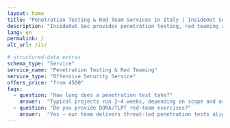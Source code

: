 ```yaml
---
layout: home
title: "Penetration Testing & Red Team Services in Italy | InsideOut Sec"
description: "InsideOut Sec provides penetration testing, red teaming and DORA/TLPT-compliant offensive-security services for organisations in Italy and across Europe."
lang: en
permalink: /
alt_url: /it/

# structured-data extras
schema_type: "Service"
service_name: "Penetration Testing & Red Teaming"
service_type: "Offensive Security Service"
offers_price: "from 4500"
faqs:
  - question: "How long does a penetration test take?"
    answer:  "Typical projects run 2–4 weeks, depending on scope and asset count."
  - question: "Do you provide DORA/TLPT red-team exercises?"
    answer:  "Yes – our team delivers threat-led penetration tests aligned with TIBER-EU and forthcoming DORA guidance."
---
```


